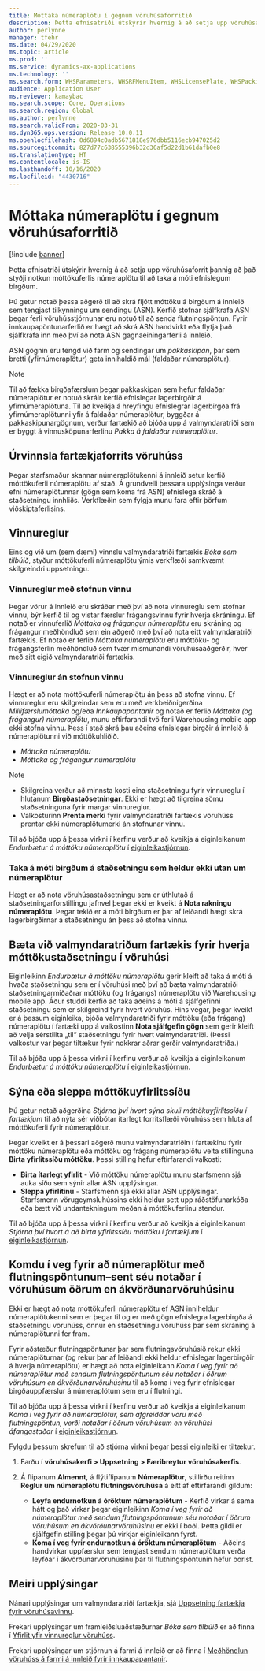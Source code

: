 ```yaml
---
title: Móttaka númeraplötu í gegnum vöruhúsaforritið
description: Þetta efnisatriði útskýrir hvernig á að setja upp vöruhúsaforrit til að styðja notkun móttökuferlis númeraplötu til að taka á móti efnislegum birgðum.
author: perlynne
manager: tfehr
ms.date: 04/29/2020
ms.topic: article
ms.prod: ''
ms.service: dynamics-ax-applications
ms.technology: ''
ms.search.form: WHSParameters, WHSRFMenuItem, WHSLicensePlate, WHSPackingStructure
audience: Application User
ms.reviewer: kamaybac
ms.search.scope: Core, Operations
ms.search.region: Global
ms.author: perlynne
ms.search.validFrom: 2020-03-31
ms.dyn365.ops.version: Release 10.0.11
ms.openlocfilehash: 0d6894c0adb5671818e976dbb5116ecb947025d2
ms.sourcegitcommit: 827d77c638555396b32d36af5d22d1b61dafb0e8
ms.translationtype: HT
ms.contentlocale: is-IS
ms.lasthandoff: 10/16/2020
ms.locfileid: "4430716"
---
```

# <a name="license-plate-receiving-via-the-warehouse-app"></a>Móttaka númeraplötu í gegnum vöruhúsaforritið

[!include [banner](../includes/banner.md)]

Þetta efnisatriði útskýrir hvernig á að setja upp vöruhúsaforrit þannig að það styðji notkun móttökuferlis númeraplötu til að taka á móti efnislegum birgðum.

Þú getur notað þessa aðgerð til að skrá fljótt móttöku á birgðum á innleið sem tengjast tilkynningu um sendingu (ASN). Kerfið stofnar sjálfkrafa ASN þegar ferli vöruhússtjórnunar eru notuð til að senda flutningspöntun. Fyrir innkaupapöntunarferlið er hægt að skrá ASN handvirkt eða flytja það sjálfkrafa inn með því að nota ASN gagnaeiningarferli á innleið.

ASN gögnin eru tengd við farm og sendingar um *pakkaskipan*, þar sem bretti (yfirnúmeraplötur) geta innihaldið mál (faldaðar númeraplötur).

> [!NOTE]
> Til að fækka birgðafærslum þegar pakkaskipan sem hefur faldaðar númeraplötur er notuð skráir kerfið efnislegar lagerbirgðir á yfirnúmeraplötuna. Til að kveikja á hreyfingu efnislegrar lagerbirgða frá yfirnúmeraplötunni yfir á faldaðar númeraplötur, byggðar á pakkaskipunargögnum, verður fartækið að bjóða upp á valmyndaratriði sem er byggt á vinnusköpunarferlinu *Pakka á faldaðar númeraplötur*.

## <a name="warehousing-mobile-device-app-processing"></a>Úrvinnsla fartækjaforrits vöruhúss

Þegar starfsmaður skannar númeraplötukenni á innleið setur kerfið móttökuferli númeraplötu af stað. Á grundvelli þessara upplýsinga verður efni númeraplötunnar (gögn sem koma frá ASN) efnislega skráð á staðsetningu innhliðs. Verkflæðin sem fylgja munu fara eftir þörfum viðskiptaferlisins.

## <a name="work-policies"></a>Vinnureglur

Eins og við um (sem dæmi) vinnslu valmyndaratriði fartækis *Bóka sem tilbúið*, styður móttökuferli númeraplötu ýmis verkflæði samkvæmt skilgreindri uppsetningu.

### <a name="work-policies-with-work-creation"></a>Vinnureglur með stofnun vinnu

Þegar vörur á innleið eru skráðar með því að nota vinnureglu sem stofnar vinnu, býr kerfið til og vistar færslur frágangsvinnu fyrir hverja skráningu. Ef notað er vinnuferlið *Móttaka og frágangur númeraplötu* eru skráning og frágangur meðhöndluð sem ein aðgerð með því að nota eitt valmyndaratriði fartækis. Ef notað er ferlið *Móttaka númeraplötu* eru móttöku- og frágangsferlin meðhöndluð sem tvær mismunandi vöruhúsaaðgerðir, hver með sitt eigið valmyndaratriði fartækis.

### <a name="work-policies-without-work-creation"></a>Vinnureglur án stofnun vinnu

Hægt er að nota móttökuferli númeraplötu án þess að stofna vinnu. Ef vinnureglur eru skilgreindar sem eru með verkbeiðnigerðina *Millifærslumóttaka* og/eða *Innkaupapantanir* og notað er ferlið *Móttaka (og frágangur) númeraplötu*, munu eftirfarandi tvö ferli Warehousing mobile app ekki stofna vinnu. Þess í stað skrá þau aðeins efnislegar birgðir á innleið á númeraplötunni við móttökuhliðið.

- *Móttaka númeraplötu*
- *Móttaka og frágangur númeraplötu*

> [!NOTE]
> - Skilgreina verður að minnsta kosti eina staðsetningu fyrir vinnureglu í hlutanum **Birgðastaðsetningar**. Ekki er hægt að tilgreina sömu staðsetninguna fyrir margar vinnureglur.
> - Valkosturinn **Prenta merki** fyrir valmyndaratriði fartækis vöruhúss prentar ekki númeraplötumerki án stofnunar vinnu.

Til að bjóða upp á þessa virkni í kerfinu verður að kveikja á eiginleikanum *Endurbætur á móttöku númeraplötu* í [eiginleikastjórnun](../../fin-ops-core/fin-ops/get-started/feature-management/feature-management-overview.md).

### <a name="receive-inventory-on-a-location-that-doesnt-track-license-plates"></a>Taka á móti birgðum á staðsetningu sem heldur ekki utan um númeraplötur

Hægt er að nota vöruhúsastaðsetningu sem er úthlutað á staðsetningarforstillingu jafnvel þegar ekki er kveikt á **Nota rakningu númeraplötu**. Þegar tekið er á móti birgðum er þar af leiðandi hægt skrá lagerbirgðirnar á staðsetningu án þess að stofna vinnu.

## <a name="add-mobile-device-menu-items-for-each-receiving-location-in-a-warehouse"></a>Bæta við valmyndaratriðum fartækis fyrir hverja móttökustaðsetningu í vöruhúsi

Eiginleikinn *Endurbætur á móttöku númeraplötu* gerir kleift að taka á móti á hvaða staðsetningu sem er í vöruhúsi með því að bæta valmyndaratriði staðsetningarmiðaðrar móttöku (og frágangs) númeraplötu við Warehousing mobile app. Áður studdi kerfið að taka aðeins á móti á sjálfgefinni staðsetningu sem er skilgreind fyrir hvert vöruhús. Hins vegar, þegar kveikt er á þessum eiginleika, bjóða valmyndaratriði fyrir móttöku (eða frágang) númeraplötu í fartæki upp á valkostinn **Nota sjálfgefin gögn** sem gerir kleift að velja sérstillta „til“ staðsetningu fyrir hvert valmyndaratriði. (Þessi valkostur var þegar tiltækur fyrir nokkrar aðrar gerðir valmyndaratriða.)

Til að bjóða upp á þessa virkni í kerfinu verður að kveikja á eiginleikanum *Endurbætur á móttöku númeraplötu* í [eiginleikastjórnun](../../fin-ops-core/fin-ops/get-started/feature-management/feature-management-overview.md).

## <a name="show-or-skip-the-receiving-summary-page"></a>Sýna eða sleppa móttökuyfirlitssíðu

Þú getur notað aðgerðina *Stjórna því hvort sýna skuli móttökuyfirlitssíðu í fartækjum* til að nýta sér viðbótar ítarlegt forritsflæði vöruhúss sem hluta af móttökuferli fyrir númeraplötur.

Þegar kveikt er á þessari aðgerð munu valmyndaratriðin í fartækinu fyrir móttöku númeraplötu eða móttöku og frágang númeraplötu veita stillinguna **Birta yfirlitssíðu móttöku**. Þessi stilling hefur eftirfarandi valkosti:

- **Birta ítarlegt yfirlit** - Við móttöku númeraplötu munu starfsmenn sjá auka síðu sem sýnir allar ASN upplýsingar.
- **Sleppa yfirlitinu** - Starfsmenn sjá ekki allar ASN upplýsingar. Starfsmenn vörugeymsluhússins ekki heldur sett upp ráðstöfunarkóða eða bætt við undantekningum meðan á móttökuferlinu stendur.

Til að bjóða upp á þessa virkni í kerfinu verður að kveikja á eiginleikanum *Stjórna því hvort á að birta yfirlitssíðu móttöku í fartækjum* í [eiginleikastjórnun](../../fin-ops-core/fin-ops/get-started/feature-management/feature-management-overview.md).

## <a name="prevent-transfer-ordershipped-license-plates-from-being-used-at-warehouses-other-than-the-destination-warehouse"></a>Komdu í veg fyrir að númeraplötur með flutningspöntunum–sent séu notaðar í vöruhúsum öðrum en ákvörðunarvöruhúsinu

Ekki er hægt að nota móttökuferli númeraplötu ef ASN inniheldur númeraplötukenni sem er þegar til og er með gögn efnislegra lagerbirgða á staðsetningu vöruhúss, önnur en staðsetningu vöruhúss þar sem skráning á númeraplötunni fer fram.

Fyrir aðstæður flutningspöntunar þar sem flutningsvöruhúsið rekur ekki númeraplöturnar (og rekur þar af leiðandi ekki heldur efnislegar lagerbirgðir á hverja númeraplötu) er hægt að nota eiginleikann *Koma í veg fyrir að númeraplötur með sendum flutningspöntunum séu notaðar í öðrum vöruhúsum en ákvörðunarvöruhúsinu* til að koma í veg fyrir efnislegar birgðauppfærslur á númeraplötum sem eru í flutningi.

Til að bjóða upp á þessa virkni í kerfinu verður að kveikja á eiginleikanum *Koma í veg fyrir að númeraplötur, sem afgreiddar voru með flutningspöntun, verði notaðar í öðrum vöruhúsum en vöruhúsi áfangastaðar* í [eiginleikastjórnun](../../fin-ops-core/fin-ops/get-started/feature-management/feature-management-overview.md).

Fylgdu þessum skrefum til að stjórna virkni þegar þessi eiginleiki er tiltækur.

1. Farðu í **vöruhúsakerfi \> Uppsetning \> Færibreytur vöruhúsakerfis**.
1. Á flipanum **Almennt**, á flýtiflipanum **Númeraplötur**, stillirðu reitinn **Reglur um númeraplötu flutningsvöruhúsa** á eitt af eftirfarandi gildum:

    - **Leyfa endurnotkun á óröktum númeraplötum** - Kerfið virkar á sama hátt og það virkar þegar eiginleikinn *Koma í veg fyrir að númeraplötur með sendum flutningspöntunum séu notaðar í öðrum vöruhúsum en ákvörðunarvöruhúsinu* er ekki í boði. Þetta gildi er sjálfgefin stilling þegar þú virkjar eiginleikann fyrst.
    - **Koma í veg fyrir endurnotkun á óröktum númeraplötum** - Aðeins handvirkar uppfærslur sem tengjast sendum númeraplötum verða leyfðar í ákvörðunarvöruhúsinu þar til flutningspöntunin hefur borist.

## <a name="more-information"></a>Meiri upplýsingar

Nánari upplýsingar um valmyndaratriði fartækja, sjá [Uppsetning fartækja fyrir vöruhúsavinnu](configure-mobile-devices-warehouse.md).

Frekari upplýsingar um framleiðsluaðstæðurnar *Bóka sem tilbúið* er að finna í [Yfirlit yfir vinnureglur vöruhúss](warehouse-work-policies.md).

Frekari upplýsingar um stjórnun á farmi á innleið er að finna í [Meðhöndlun vöruhúss á farmi á innleið fyrir innkaupapantanir](inbound-load-handling.md).

